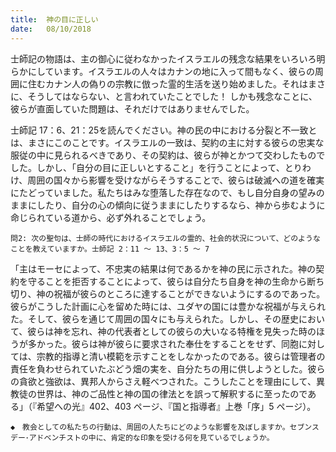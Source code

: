```yaml
---
title:  神の目に正しい
date:   08/10/2018
---
```


士師記の物語は、主の御心に従わなかったイスラエルの残念な結果をいろいろ明らかにしています。イスラエルの人々はカナンの地に入って間もなく、彼らの周囲に住むカナン人の偽りの宗教に倣った霊的生活を送り始めました。それはまさに、そうしてはならない、と言われていたことでした！ しかも残念なことに、彼らが直面していた問題は、それだけではありませんでした。

士師記 17：6、21：25を読んでください。神の民の中における分裂と不一致とは、まさにこのことです。イスラエルの一致は、契約の主に対する彼らの忠実な服従の中に見られるべきであり、その契約は、彼らが神とかつて交わしたものでした。しかし、「自分の目に正しいとすること」を行うことによって、とりわけ、周囲の国々から影響を受けながらそうすることで、彼らは破滅への道を確実にたどっていました。私たちはみな堕落した存在なので、もし自分自身の望みのままにしたり、自分の心の傾向に従うままにしたりするなら、神から歩むように命じられている道から、必ず外れることでしょう。

`問2: 次の聖句は、士師の時代におけるイスラエルの霊的、社会的状況について、どのようなことを教えていますか。士師記 2：11 ～ 13、3：5 ～ 7`

「主はモーセによって、不忠実の結果は何であるかを神の民に示された。神の契約を守ることを拒否することによって、彼らは自分たち自身を神の生命から断ち切り、神の祝福が彼らのところに達することができないようにするのであった。彼らがこうした計画に心を留めた時には、ユダヤの国には豊かな祝福が与えられた。そして、彼らを通じて周囲の国々にも与えられた。しかし、その歴史において、彼らは神を忘れ、神の代表者としての彼らの大いなる特権を見失った時のほうが多かった。彼らは神が彼らに要求された奉仕をすることをせず、同胞に対しては、宗教的指導と清い模範を示すことをしなかったのである。彼らは管理者の責任を負わせられていたぶどう畑の実を、自分たちの用に供しようとした。彼らの貪欲と強欲は、異邦人からさえ軽べつされた。こうしたことを理由にして、異教徒の世界は、神のご品性と神の国の律法とを誤って解釈するに至ったのである」（『希望への光』402、403 ページ、『国と指導者』上巻「序」5 ページ）。

`◆　教会としての私たちの行動は、周囲の人たちにどのような影響を及ぼしますか。セブンスデー･アドベンチストの中に、肯定的な印象を受ける何を見ているでしょうか。`